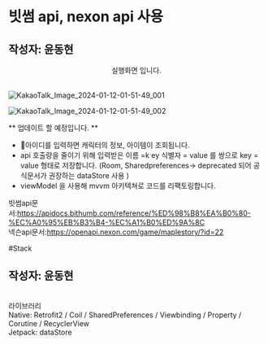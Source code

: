 # 빗썸 api, nexon api 사용 
## 작성자: 윤동현

<p align="center">
실행화면 입니다. <br/><br/>

<p align="center">

![KakaoTalk_Image_2024-01-12-01-51-49_001](https://github.com/Retudy/Maplemate/assets/129308578/0291ee41-c2a5-44e5-a2ea-515ff4cf3c18)

![KakaoTalk_Image_2024-01-12-01-51-49_002](https://github.com/Retudy/Maplemate/assets/129308578/ed711f78-ee44-488b-a704-8b86f11bb268)
<br/>



** 업데이트 할 예정입니다. **<br/>
- 아이디를 입력하면 캐릭터의 정보, 아이템이 조회됩니다. </br>
- api 호출량을 줄이기 위해 입력받은 이름 =k ey 식별자 = value 를 쌍으로 key = value 형태로 저장합니다. (Room, Sharedpreferences-> deprecated 되어 공식문서가 권장하는 dataStore 사용 )<br/>
- viewModel 을 사용해 mvvm 아키텍쳐로 코드를 리팩토링합니다. <br/>

빗썸api문서:https://apidocs.bithumb.com/reference/%ED%98%B8%EA%B0%80-%EC%A0%95%EB%B3%B4-%EC%A1%B0%ED%9A%8C<br/>
넥슨api문서:https://openapi.nexon.com/game/maplestory/?id=22 <br/>

#Stack
## 작성자: 윤동현
<br/>
라이브러리 <br/>
Native: Retrofit2 / Coil / SharedPreferences / Viewbinding / Property / Corutine / RecyclerView </br>
Jetpack: dataStore
